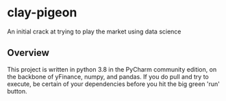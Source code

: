 # clay-pigeon
An initial crack at trying to play the market using data science

## Overview
This project is written in python 3.8 in the PyCharm community edition, on the backbone of yFinance, numpy, and pandas. If you do pull and try to execute, be certain of your dependencies before you hit the big green 'run' button. 
